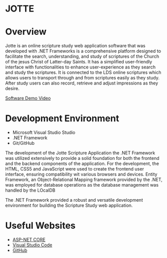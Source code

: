 # **JOTTE**

# **Overview**

Jotte is an online scripture study web application software that was developed with .NET Frameworks is a comprehensive platform designed to facilitate the search, understanding, and study of scriptures of the Church of the jesus Christ of Latter-day Saints. It has a simplified user-friendly interface with functionalities to enhance user-experience as they search and study the scriptures. It is connected to the LDS online scriptures which allows users to transport through and from scriptures easily as they study. After study users can also record, retrieve and adjust impressions as they desire.

[Software Demo Video](https://youtu.be/1nM-SYRvR08?si=K04OTZqK59ACZ_1r)

# **Development Environment**

* Microsoft Visual Studio Studio
* .NET Framework 
* Git/GitHub

The development of the Jotte Scripture Application the .NET Framework was utilized extensively to provide a solid foundation for both the frontend and the backend components of the application.
For the development, the HTML, CSS5 and JavaScript were used to create the frontend user interface, ensuring compatibility wit various browsers and devices. Entity Framework, an Object-Relational Mapping framework provided by the .NET, was employed for database operations as the database management was handled by the LOcalDB

The .NET Framework provided a robust and versatile development environment for building the Scripture Study web application.

# **Useful Websites**

* [ASP-NET CORE](https://learn.microsoft.com/en-us/aspnet/core/?view=aspnetcore-8.0)
* [Visual Studio Code](https://code.visualstudio.com/docs/editor/versioncontrol)
* [GitHub](https://github.com)
